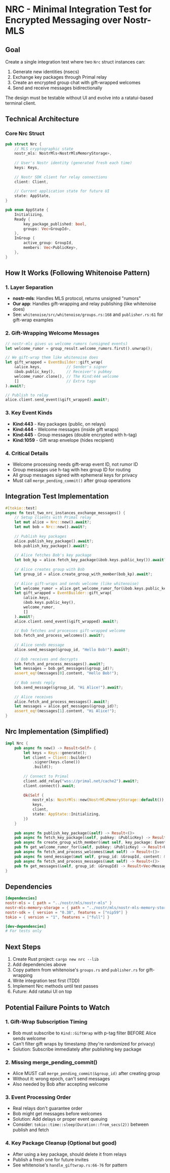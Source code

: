 # NRC - Minimal Integration Test for Encrypted Messaging over Nostr-MLS

## Goal
Create a single integration test where two `Nrc` struct instances can:
1. Generate new identities (nsecs)
2. Exchange key packages through Primal relay
3. Create an encrypted group chat with gift-wrapped welcomes
4. Send and receive messages bidirectionally

The design must be testable without UI and evolve into a ratatui-based terminal client.

## Technical Architecture

### Core Nrc Struct
```rust
pub struct Nrc {
    // MLS cryptographic state
    nostr_mls: NostrMls<NostrMlsMemoryStorage>,
    
    // User's Nostr identity (generated fresh each time)
    keys: Keys,
    
    // Nostr SDK client for relay connections
    client: Client,
    
    // Current application state for future UI
    state: AppState,
}

pub enum AppState {
    Initializing,
    Ready { 
        key_package_published: bool,
        groups: Vec<GroupId>,
    },
    InGroup { 
        active_group: GroupId,
        members: Vec<PublicKey>,
    },
}
```

## How It Works (Following Whitenoise Pattern)

### 1. Layer Separation
- **nostr-mls**: Handles MLS protocol, returns unsigned "rumors"
- **Our app**: Handles gift-wrapping and relay publishing (like whitenoise does)
- See: `whitenoise/src/whitenoise/groups.rs:168` and `publisher.rs:61` for gift-wrap examples

### 2. Gift-Wrapping Welcome Messages
```rust
// nostr-mls gives us welcome rumors (unsigned events)
let welcome_rumor = group_result.welcome_rumors.first().unwrap();

// We gift-wrap them like whitenoise does
let gift_wrapped = EventBuilder::gift_wrap(
    &alice.keys,           // Sender's signer
    &bob.public_key(),     // Receiver's pubkey  
    welcome_rumor.clone(), // The Kind:444 welcome
    []                     // Extra tags
).await?;

// Publish to relay
alice.client.send_event(&gift_wrapped).await?;
```

### 3. Key Event Kinds
- **Kind:443** - Key packages (public, on relays)
- **Kind:444** - Welcome messages (inside gift wraps)
- **Kind:445** - Group messages (double encrypted with h-tag)
- **Kind:1059** - Gift wrap envelope (hides recipient)

### 4. Critical Details
- Welcome processing needs gift-wrap event ID, not rumor ID
- Group messages use h-tag with hex group ID for routing
- All group messages signed with ephemeral keys for privacy
- Must call `merge_pending_commit()` after group operations

## Integration Test Implementation

```rust
#[tokio::test]
async fn test_two_nrc_instances_exchange_messages() {
    // Setup clients with Primal relay
    let mut alice = Nrc::new().await?;
    let mut bob = Nrc::new().await?;
    
    // Publish key packages
    alice.publish_key_package().await?;
    bob.publish_key_package().await?;
    
    // Alice fetches Bob's key package
    let bob_kp = alice.fetch_key_package(&bob.keys.public_key()).await?;
    
    // Alice creates group with Bob
    let group_id = alice.create_group_with_member(bob_kp).await?;
    
    // Alice gift-wraps and sends welcome (like whitenoise)
    let welcome_rumor = alice.get_welcome_rumor_for(&bob.keys.public_key())?;
    let gift_wrapped = EventBuilder::gift_wrap(
        &alice.keys,
        &bob.keys.public_key(),
        welcome_rumor,
        []
    ).await?;
    alice.client.send_event(&gift_wrapped).await?;
    
    // Bob fetches and processes gift-wrapped welcome
    bob.fetch_and_process_welcomes().await?;
    
    // Alice sends message
    alice.send_message(&group_id, "Hello Bob!").await?;
    
    // Bob receives and decrypts
    bob.fetch_and_process_messages().await?;
    let messages = bob.get_messages(&group_id)?;
    assert_eq!(messages[0].content, "Hello Bob!");
    
    // Bob sends reply
    bob.send_message(&group_id, "Hi Alice!").await?;
    
    // Alice receives
    alice.fetch_and_process_messages().await?;
    let messages = alice.get_messages(&group_id)?;
    assert_eq!(messages[1].content, "Hi Alice!");
}
```

## Nrc Implementation (Simplified)

```rust
impl Nrc {
    pub async fn new() -> Result<Self> {
        let keys = Keys::generate();
        let client = Client::builder()
            .signer(keys.clone())
            .build();
        
        // Connect to Primal
        client.add_relay("wss://primal.net/cache2").await?;
        client.connect().await;
        
        Ok(Self {
            nostr_mls: NostrMls::new(NostrMlsMemoryStorage::default()),
            keys,
            client,
            state: AppState::Initializing,
        })
    }
    
    pub async fn publish_key_package(&self) -> Result<()>
    pub async fn fetch_key_package(&self, pubkey: &PublicKey) -> Result<Event>
    pub async fn create_group_with_member(&mut self, key_package: Event) -> Result<GroupId>
    pub fn get_welcome_rumor_for(&self, pubkey: &PublicKey) -> Result<UnsignedEvent>
    pub async fn fetch_and_process_welcomes(&mut self) -> Result<()>
    pub async fn send_message(&mut self, group_id: &GroupId, content: &str) -> Result<()>
    pub async fn fetch_and_process_messages(&mut self) -> Result<()>
    pub fn get_messages(&self, group_id: &GroupId) -> Result<Vec<Message>>
}
```

## Dependencies

```toml
[dependencies]
nostr-mls = { path = "../nostr/mls/nostr-mls" }
nostr-mls-memory-storage = { path = "../nostr/mls/nostr-mls-memory-storage" }
nostr-sdk = { version = "0.38", features = ["nip59"] }
tokio = { version = "1", features = ["full"] }

[dev-dependencies]
# For tests only
```

## Next Steps

1. Create Rust project: `cargo new nrc --lib`
2. Add dependencies above
3. Copy pattern from whitenoise's `groups.rs` and `publisher.rs` for gift-wrapping
4. Write integration test first (TDD)
5. Implement Nrc methods until test passes
6. Future: Add ratatui UI on top

## Potential Failure Points to Watch

### 1. Gift-Wrap Subscription Timing
- Bob must subscribe to `Kind::GiftWrap` with p-tag filter BEFORE Alice sends welcome
- Can't filter gift wraps by timestamp (they're randomized for privacy)
- Solution: Subscribe immediately after publishing key package

### 2. Missing merge_pending_commit()
- Alice MUST call `merge_pending_commit(&group_id)` after creating group
- Without it: wrong epoch, can't send messages
- Also needed by Bob after accepting welcome

### 3. Event Processing Order
- Real relays don't guarantee order
- Bob might get messages before welcomes
- Solution: Add delays or proper event queuing
- Consider: `tokio::time::sleep(Duration::from_secs(2))` between publish and fetch

### 4. Key Package Cleanup (Optional but good)
- After using a key package, should delete it from relays
- Publish a fresh one for future invites
- See whitenoise's `handle_giftwrap.rs:66-76` for pattern
